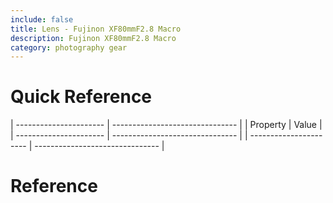 ```yaml
---
include: false
title: Lens - Fujinon XF80mmF2.8 Macro
description: Fujinon XF80mmF2.8 Macro
category: photography gear
---
```


# Quick Reference

| ---------------------- | ------------------------------- |
| Property               | Value                           |
| ---------------------- | ------------------------------- |
| ---------------------- | ------------------------------- |


# Reference
